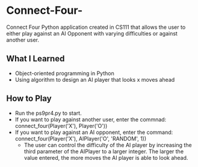 # Connect-Four-
Connect Four Python application created in CS111 that allows the user to either play against an AI Opponent with varying difficulties or
against another user. 


## What I Learned
* Object-oriented programming in Python
* Using algorithm to design an AI player that looks x moves ahead

## How to Play
* Run the ps9pr4.py to start. 
* If you want to play against another user, enter the commnad: connect_four(Player('X'), Player('O'))
* If you want to play against an AI opponent, enter the command: connect_four(Player('X'), AIPlayer('O', 'RANDOM', 1))
    * The user can control the difficulty of the AI player by increasing the third parameter of the AIPlayer to a larger integer. 
      The larger the value entered, the more moves the AI player is able to look ahead. 


